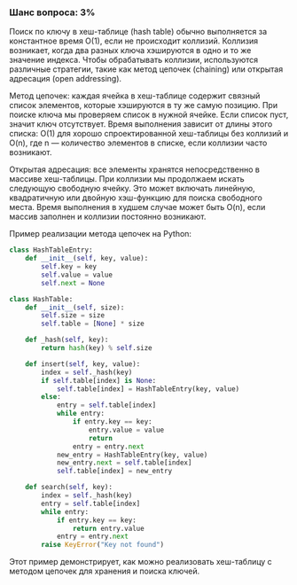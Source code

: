 ### Шанс вопроса: 3%

Поиск по ключу в хеш-таблице (hash table) обычно выполняется за константное время O(1), если не происходит коллизий. Коллизия возникает, когда два разных ключа хэшируются в одно и то же значение индекса. Чтобы обрабатывать коллизии, используются различные стратегии, такие как метод цепочек (chaining) или открытая адресация (open addressing).

Метод цепочек: каждая ячейка в хеш-таблице содержит связный список элементов, которые хэшируются в ту же самую позицию. При поиске ключа мы проверяем список в нужной ячейке. Если список пуст, значит ключ отсутствует. Время выполнения зависит от длины этого списка: O(1) для хорошо спроектированной хеш-таблицы без коллизий и O(n), где n — количество элементов в списке, если коллизии часто возникают.

Открытая адресация: все элементы хранятся непосредственно в массиве хеш-таблицы. При коллизии мы продолжаем искать следующую свободную ячейку. Это может включать линейную, квадратичную или двойную хэш-функцию для поиска свободного места. Время выполнения в худшем случае может быть O(n), если массив заполнен и коллизии постоянно возникают.

Пример реализации метода цепочек на Python:
```python
class HashTableEntry:
    def __init__(self, key, value):
        self.key = key
        self.value = value
        self.next = None

class HashTable:
    def __init__(self, size):
        self.size = size
        self.table = [None] * size

    def _hash(self, key):
        return hash(key) % self.size

    def insert(self, key, value):
        index = self._hash(key)
        if self.table[index] is None:
            self.table[index] = HashTableEntry(key, value)
        else:
            entry = self.table[index]
            while entry:
                if entry.key == key:
                    entry.value = value
                    return
                entry = entry.next
            new_entry = HashTableEntry(key, value)
            new_entry.next = self.table[index]
            self.table[index] = new_entry

    def search(self, key):
        index = self._hash(key)
        entry = self.table[index]
        while entry:
            if entry.key == key:
                return entry.value
            entry = entry.next
        raise KeyError("Key not found")
```
Этот пример демонстрирует, как можно реализовать хеш-таблицу с методом цепочек для хранения и поиска ключей.